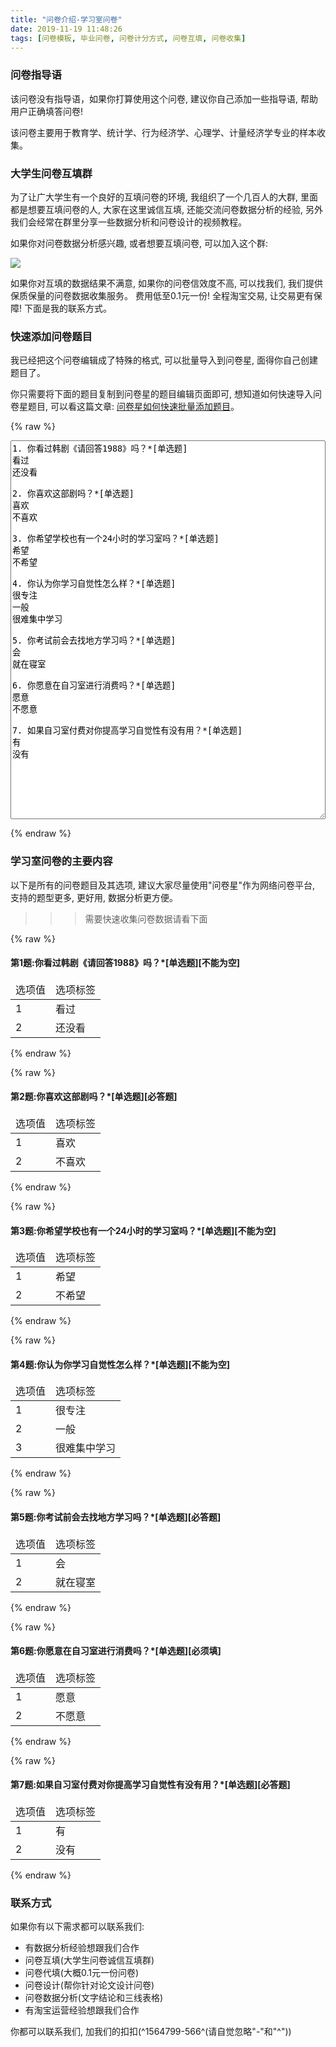 ```yaml
---
title: "问卷介绍-学习室问卷"
date: 2019-11-19 11:48:26
tags: [问卷模板, 毕业问卷, 问卷计分方式, 问卷互填, 问卷收集]
---
```


### 问卷指导语

该问卷没有指导语，如果你打算使用这个问卷, 建议你自己添加一些指导语, 帮助用户正确填答问卷!

该问卷主要用于教育学、统计学、行为经济学、心理学、计量经济学专业的样本收集。

<!-- more -->


### 大学生问卷互填群

为了让广大学生有一个良好的互填问卷的环境, 我组织了一个几百人的大群, 里面都是想要互填问卷的人, 大家在这里诚信互填, 
还能交流问卷数据分析的经验, 另外我们会经常在群里分享一些数据分析和问卷设计的视频教程。

如果你对问卷数据分析感兴趣, 或者想要互填问卷, 可以加入这个群:

<img src="/images/问卷互填群二维码.png">

如果你对互填的数据结果不满意, 如果你的问卷信效度不高, 可以找我们, 我们提供保质保量的问卷数据收集服务。 
费用低至0.1元一份! 全程淘宝交易, 让交易更有保障! 下面是我的联系方式。



### 快速添加问卷题目

我已经把这个问卷编辑成了特殊的格式, 可以批量导入到问卷星, 面得你自己创建题目了。

你只需要将下面的题目复制到问卷星的题目编辑页面即可, 想知道如何快速导入问卷星题目, 可以看这篇文章: [问卷星如何快速批量添加题目](https://mlln.cn/2019/06/01/%E9%97%AE%E5%8D%B7%E6%98%9F%E5%A6%82%E4%BD%95%E5%BF%AB%E9%80%9F%E6%B7%BB%E5%8A%A0%E6%89%B9%E9%87%8F%E9%A2%98%E7%9B%AE/index.html)。

{% raw %}
<textarea rows="40" style="width: 100%;">1. 你看过韩剧《请回答1988》吗？*[单选题]
看过
还没看

2. 你喜欢这部剧吗？*[单选题]
喜欢
不喜欢

3. 你希望学校也有一个24小时的学习室吗？*[单选题]
希望
不希望

4. 你认为你学习自觉性怎么样？*[单选题]
很专注
一般
很难集中学习

5. 你考试前会去找地方学习吗？*[单选题]
会
就在寝室

6. 你愿意在自习室进行消费吗？*[单选题]
愿意
不愿意

7. 如果自习室付费对你提高学习自觉性有没有用？*[单选题]
有
没有</textarea>
{% endraw %}

### 学习室问卷的主要内容

以下是所有的问卷题目及其选项, 建议大家尽量使用"问卷星"作为网络问卷平台, 支持的题型更多, 更好用, 数据分析更方便。

>>> 需要快速收集问卷数据请看下面


{% raw %}
<div class="qitem">
<h4>第1题:你看过韩剧《请回答1988》吗？*[单选题][不能为空]</h4>

<table class="table">
<thead>
<tr><td>选项值</td><td>选项标签</td></tr>
</thead>
<tbody>
<tr><td>1</td><td>看过</td></tr>
<tr><td>2</td><td>还没看</td></tr>
</tbody>
</table>

</div>
{% endraw %}


{% raw %}
<div class="qitem">
<h4>第2题:你喜欢这部剧吗？*[单选题][必答题]</h4>

<table class="table">
<thead>
<tr><td>选项值</td><td>选项标签</td></tr>
</thead>
<tbody>
<tr><td>1</td><td>喜欢</td></tr>
<tr><td>2</td><td>不喜欢</td></tr>
</tbody>
</table>

</div>
{% endraw %}


{% raw %}
<div class="qitem">
<h4>第3题:你希望学校也有一个24小时的学习室吗？*[单选题][不能为空]</h4>

<table class="table">
<thead>
<tr><td>选项值</td><td>选项标签</td></tr>
</thead>
<tbody>
<tr><td>1</td><td>希望</td></tr>
<tr><td>2</td><td>不希望</td></tr>
</tbody>
</table>

</div>
{% endraw %}


{% raw %}
<div class="qitem">
<h4>第4题:你认为你学习自觉性怎么样？*[单选题][不能为空]</h4>

<table class="table">
<thead>
<tr><td>选项值</td><td>选项标签</td></tr>
</thead>
<tbody>
<tr><td>1</td><td>很专注</td></tr>
<tr><td>2</td><td>一般</td></tr>
<tr><td>3</td><td>很难集中学习</td></tr>
</tbody>
</table>

</div>
{% endraw %}


{% raw %}
<div class="qitem">
<h4>第5题:你考试前会去找地方学习吗？*[单选题][必答题]</h4>

<table class="table">
<thead>
<tr><td>选项值</td><td>选项标签</td></tr>
</thead>
<tbody>
<tr><td>1</td><td>会</td></tr>
<tr><td>2</td><td>就在寝室</td></tr>
</tbody>
</table>

</div>
{% endraw %}


{% raw %}
<div class="qitem">
<h4>第6题:你愿意在自习室进行消费吗？*[单选题][必须填]</h4>

<table class="table">
<thead>
<tr><td>选项值</td><td>选项标签</td></tr>
</thead>
<tbody>
<tr><td>1</td><td>愿意</td></tr>
<tr><td>2</td><td>不愿意</td></tr>
</tbody>
</table>

</div>
{% endraw %}


{% raw %}
<div class="qitem">
<h4>第7题:如果自习室付费对你提高学习自觉性有没有用？*[单选题][必答题]</h4>

<table class="table">
<thead>
<tr><td>选项值</td><td>选项标签</td></tr>
</thead>
<tbody>
<tr><td>1</td><td>有</td></tr>
<tr><td>2</td><td>没有</td></tr>
</tbody>
</table>

</div>
{% endraw %}



<!-- ---
title: 心理教育医学的问卷免费下载
date: 2019-05-23 08:59:15
tags: [问卷星, 问卷网, 问卷下载, 问卷互填, 问卷设计, 问卷模板, 毕业问卷, 问卷数据分析, 问卷代填, ]
--- -->

### 联系方式
 
如果你有以下需求都可以联系我们:

- 有数据分析经验想跟我们合作
- 问卷互填(大学生问卷诚信互填群)
- 问卷代填(大概0.1元一份问卷)
- 问卷设计(帮你针对论文设计问卷)
- 问卷数据分析(文字结论和三线表格)
- 有淘宝运营经验想跟我们合作

你都可以联系我们, 加我们的扣扣(^1564799-566^(请自觉忽略"-"和"^"))
